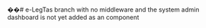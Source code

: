 ��#   e - L e g T a s 
 
 branch with no middleware and the system admin dashboard is not yet added as an component

